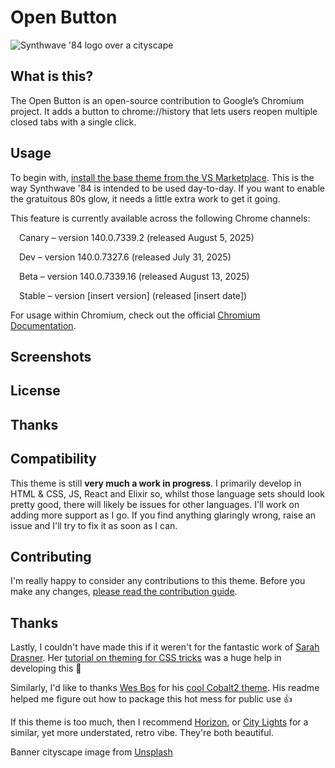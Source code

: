 # Open Button
![Synthwave '84 logo over a cityscape](./banner.png)

## What is this?
The Open Button is an open-source contribution to Google’s Chromium project. It adds a button to chrome://history that lets users reopen multiple closed tabs with a single click.

## Usage
To begin with, [install the base theme from the VS Marketplace](https://marketplace.visualstudio.com/items?itemName=RobbOwen.synthwave-vscode). This is the way Synthwave '84 is intended to be used day-to-day. If you want to enable the gratuitous 80s glow, it needs a little extra work to get it going. 

This feature is currently available across the following Chrome channels:

  &emsp;Canary – version 140.0.7339.2 (released August 5, 2025)

  &emsp;Dev – version 140.0.7327.6 (released July 31, 2025)

  &emsp;Beta – version 140.0.7339.16 (released August 13, 2025)

  &emsp;Stable – version [insert version] (released [insert date])

For usage within Chromium, check out the official [Chromium Documentation](https://chromium.googlesource.com/chromium/src/+/main/docs/README.md).

## Screenshots


## License


## Thanks


## Compatibility
This theme is still **very much a work in progress**. I primarily develop in HTML & CSS, JS, React and Elixir so, whilst those language sets should look pretty good, there will likely be issues for other languages. I'll work on adding more support as I go. If you find anything glaringly wrong, raise an issue and I'll try to fix it as soon as I can.

## Contributing
I'm really happy to consider any contributions to this theme. Before you make any changes, [please read the contribution guide](https://github.com/robb0wen/synthwave-vscode/blob/master/CONTRIBUTING.md).

## Thanks
Lastly, I couldn't have made this if it weren't for the fantastic work of [Sarah Drasner](https://twitter.com/sarah_edo). Her [tutorial on theming for CSS tricks](https://css-tricks.com/creating-a-vs-code-theme/) was a huge help in developing this 🙏

Similarly, I'd like to thanks [Wes Bos](https://twitter.com/wesbos) for his [cool Cobalt2 theme](https://github.com/wesbos/cobalt2-vscode). His readme helped me figure out how to package this hot mess for public use 👍

If this theme is too much, then I recommend [Horizon](https://github.com/jolaleye/horizon-theme-vscode), or [City Lights](http://citylights.xyz/) for a similar, yet more understated, retro vibe. They're both beautiful.

Banner cityscape image from [Unsplash](https://unsplash.com/photos/DxHR8K5Egjk)
